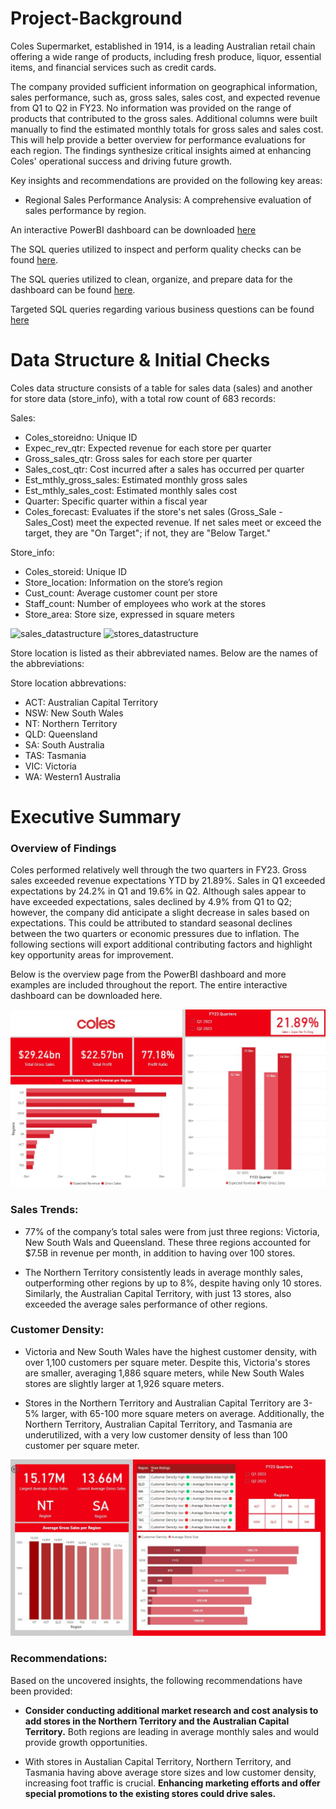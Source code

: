 # Project-Background
Coles Supermarket, established in 1914, is a leading Australian retail chain offering a wide range of products, including fresh produce, liquor, essential items, and financial services such as credit cards.

The company provided sufficient information on geographical information, sales performance, such as, gross sales, sales cost, and expected revenue from Q1 to Q2 in FY23. No information was provided on the range of products that contributed to the gross sales. Additional columns were built manually to find the estimated monthly totals for gross sales and sales cost. This will help provide a better overview for performance evaluations for each region. The findings synthesize critical insights aimed at enhancing Coles' operational success and driving future growth.

Key insights and recommendations are provided on the following key areas:

  - Regional Sales Performance Analysis: A comprehensive evaluation of sales performance by region.

An interactive PowerBI dashboard can be downloaded [here](url)

The SQL queries utilized to inspect and perform quality checks can be found [here]([url](https://github.com/e-manlangit/Coles-Supermarket/blob/main/SQL%20Queries/Data%20Cleaning%20for%20Analysis.sql)).

The SQL queries utilized to clean, organize, and prepare data for the dashboard can be found [here](url).

Targeted SQL queries regarding various business questions can be found [here](url)

# Data Structure & Initial Checks
Coles data structure consists of a table for sales data (sales) and another for store data (store_info), with a total row count of 683 records:

Sales:
- Coles_storeidno: Unique ID
- Expec_rev_qtr: Expected revenue for each store per quarter
- Gross_sales_qtr: Gross sales for each store per quarter
- Sales_cost_qtr: Cost incurred after a sales has occurred per quarter
- Est_mthly_gross_sales: Estimated monthly gross sales
- Est_mthly_sales_cost: Estimated monthly sales cost
- Quarter: Specific quarter within a fiscal year
- Coles_forecast: Evaluates if the store's net sales (Gross_Sale - Sales_Cost) meet the expected revenue. If net sales meet or exceed the target, they are "On Target"; if not, they are "Below Target."

Store_info:
- Coles_storeid: Unique ID
- Store_location: Information on the store’s region
- Cust_count: Average customer count per store
- Staff_count: Number of employees who work at the stores
- Store_area: Store size, expressed in square meters

![sales_datastructure](https://github.com/user-attachments/assets/290af041-e441-4736-8d4e-3d2b46d9603b) ![stores_datastructure](https://github.com/user-attachments/assets/eccf1cab-b227-4177-b602-1712bb8ef26c)

Store location is listed as their abbreviated names. Below are the names of the abbreviations:

Store location abbrevations:
- ACT: Australian Capital Territory
- NSW: New South Wales
- NT: Northern Territory
- QLD: Queensland
- SA: South Australia
- TAS: Tasmania
- VIC: Victoria
- WA: Western1 Australia

# Executive Summary

###  Overview of Findings

Coles performed relatively well through the two quarters in FY23. Gross sales exceeded revenue expectations YTD by 21.89%. Sales in Q1 exceeded expectations by 24.2% in Q1 and 19.6% in Q2. Although sales appear to have exceeded expectations, sales declined by 4.9% from Q1 to Q2; however, the company did anticipate a slight decrease in sales based on expectations. This could be attributed to standard seasonal declines between the two quarters or economic pressures due to inflation. The following sections will export additional contributing factors and highlight key opportunity areas for improvement.

Below is the overview page from the PowerBI dashboard and more examples are included throughout the report. The entire interactive dashboard can be downloaded here.

![Alt text](https://github.com/e-manlangit/coles_supermarket_datastructure/blob/main/Coles%20Overview.jpg?raw=true)

### Sales Trends:

- 77% of the company’s total sales were from just three regions: Victoria, New South Wals and Queensland. These three regions accounted for $7.5B in revenue per month, in addition to having over 100 stores.

- The Northern Territory consistently leads in average monthly sales, outperforming other regions by up to 8%, despite having only 10 stores. Similarly, the Australian Capital Territory, with just 13 stores, also exceeded the average sales performance of other regions.

### Customer Density:

- Victoria and New South Wales have the highest customer density, with over 1,100 customers per square meter. Despite this, Victoria's stores are smaller, averaging 1,886 square meters, while New South Wales stores are slightly larger at 1,926 square meters.

- Stores in the Northern Territory and Australian Capital Territory are 3-5% larger, with 65-100 more square meters on average. Additionally, the Northern Territory, Australian Capital Territory, and Tasmania are underutilized, with a very low customer density of less than 100 customer per square meter.

![Alt text](https://github.com/e-manlangit/coles_supermarket_datastructure/blob/main/Coles%20Region%20Performance%20(1).jpg?raw=true)

### Recommendations:

Based on the uncovered insights, the following recommendations have been provided:

- **Consider conducting additional market research and cost analysis to add stores in the Northern Territory and the Australian Capital Territory.** Both regions are leading in average monthly sales and would provide growth opportunities.

- With stores in Austalian Capital Territory, Northern Territory, and Tasmania having above average store sizes and low customer density, increasing foot traffic is crucial. **Enhancing marketing efforts and offer special promotions to the existing stores could drive sales.**

